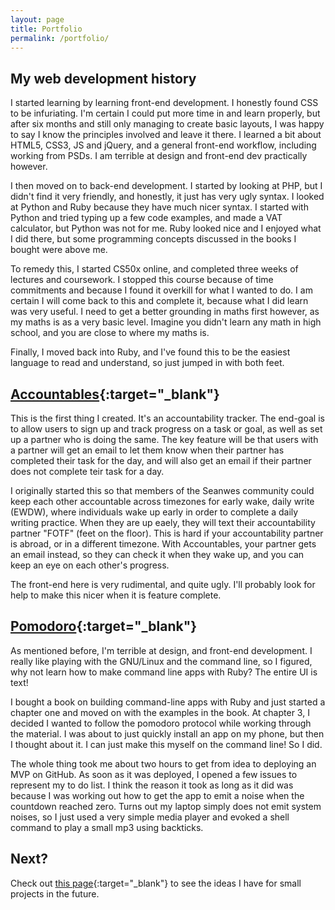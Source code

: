 ```yaml
---
layout: page
title: Portfolio
permalink: /portfolio/
---
```


## My web development history

I started learning by learning front-end development. I honestly found CSS to be infuriating. I'm certain I could put more time in and learn properly, but after six months and still only managing to create basic layouts, I was happy to say I know the principles involved and leave it there. I learned a bit about HTML5, CSS3, JS and jQuery, and a general front-end workflow, including working from PSDs. I am terrible at design and front-end dev practically however.

I then moved on to back-end development. I started by looking at PHP, but I didn't find it very friendly, and honestly, it just has very ugly syntax. I looked at Python and Ruby because they have much nicer syntax. I started with Python and tried typing up a few code examples, and made a VAT calculator, but Python was not for me. Ruby looked nice and I enjoyed what I did there, but some programming concepts discussed in the books I bought were above me.

To remedy this, I started CS50x online, and completed three weeks of lectures and coursework. I stopped this course because of time commitments and because I found it overkill for what I wanted to do. I am certain I will come back to this and complete it, because what I did learn was very useful. I need to get a better grounding in maths first however, as my maths is as a very basic level. Imagine you didn't learn any math in high school, and you are close to where my maths is.

Finally, I moved back into Ruby, and I've found this to be the easiest language to read and understand, so just jumped in with both feet.

## [Accountables](https://www.github.com/keerin/accountables){:target="_blank"}

This is the first thing I created. It's an accountability tracker. The end-goal is to allow users to sign up and track progress on a task or goal, as well as set up a partner who is doing the same. The key feature will be that users with a partner will get an email to let them know when their partner has completed their task for the day, and will also get an email if their partner does not complete teir task for a day.

I originally started this so that members of the Seanwes community could keep each other accountable across timezones for early wake, daily write (EWDW), where individuals wake up early in order to complete a daily writing practice. When they are up eaely, they will text their accountability partner "FOTF" (feet on the floor). This is hard if your accountability partner is abroad, or in a different timezone. With Accountables, your partner gets an email instead, so they can check it when they wake up, and you can keep an eye on each other's progress.

The front-end here is very rudimental, and quite ugly. I'll probably look for help to make this nicer when it is feature complete.

## [Pomodoro](https://www.github.com/keerin/pomodoro){:target="_blank"}

As mentioned before, I'm terrible at design, and front-end development. I really like playing with the GNU/Linux and the command line, so I figured, why not learn how to make command line apps with Ruby? The entire UI is text!

I bought a book on building command-line apps with Ruby and just started a chapter one and moved on with the examples in the book. At chapter 3, I decided I wanted to follow the pomodoro protocol while working through the material. I was about to just quickly install an app on my phone, but then I thought about it. I can just make this myself on the command line! So I did.

The whole thing took me about two hours to get from idea to deploying an MVP on GitHub. As soon as it was deployed, I opened a few issues to represent my to do list. I think the reason it took as long as it did was because I was working out how to get the app to emit a noise when the countdown reached zero. Turns out my laptop simply does not emit system noises, so I just used a very simple media player and evoked a shell command to play a small mp3 using backticks.

## Next?

Check out [this page](http://keerin.github.io/learning-rails/2017/08/11/17-small-project-ideas/){:target="_blank"} to see the ideas I have for small projects in the future.
